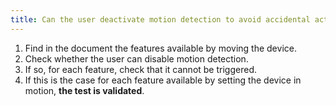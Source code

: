 ```yaml
---
title: Can the user deactivate motion detection to avoid accidental activation of the feature (except in special cases)?
---
```


1. Find in the document the features available by moving the device.
2. Check whether the user can disable motion detection.
3. If so, for each feature, check that it cannot be triggered.
4. If this is the case for each feature available by setting the device in motion, **the test is validated**.